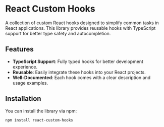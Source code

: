 # React Custom Hooks

A collection of custom React hooks designed to simplify common tasks in React applications. This library provides reusable hooks with TypeScript support for better type safety and autocompletion.

## Features

- **TypeScript Support**: Fully typed hooks for better development experience.
- **Reusable**: Easily integrate these hooks into your React projects.
- **Well-Documented**: Each hook comes with a clear description and usage examples.

## Installation

You can install the library via npm:

```bash
npm install react-custom-hooks
```
